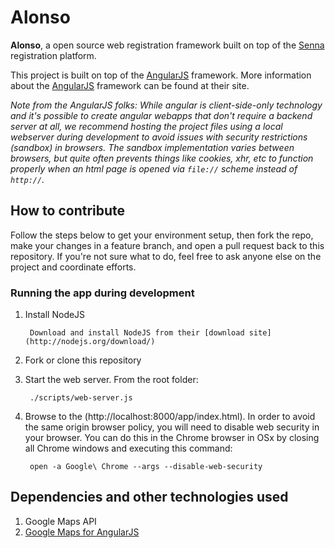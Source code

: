 # Alonso

**Alonso**, a open source web registration framework built on top of the 
[Senna](https://github.com/activenetwork/senna) registration platform.

This project is built on top of the [AngularJS](http://angularjs.org/) framework.  More 
information about the [AngularJS](http://angularjs.org/) framework can be found at their
site.

_Note from the AngularJS folks: While angular is client-side-only technology and it's possible to create angular webapps that
don't require a backend server at all, we recommend hosting the project files using a local
webserver during development to avoid issues with security restrictions (sandbox) in browsers. The
sandbox implementation varies between browsers, but quite often prevents things like cookies, xhr,
etc to function properly when an html page is opened via `file://` scheme instead of `http://`._


## How to contribute

Follow the steps below to get your environment setup, then fork the repo, make your changes 
in a feature branch, and open a pull request back to this repository. If you're not sure what 
to do, feel free to ask anyone else on the project and coordinate efforts.

### Running the app during development

1. Install NodeJS

		Download and install NodeJS from their [download site](http://nodejs.org/download/)
		
2. Fork or clone this repository

3. Start the web server.  From the root folder:

		./scripts/web-server.js

4. Browse to the (http://localhost:8000/app/index.html).  In order to avoid the same origin
browser policy, you will need to disable web security in your browser.  You can do this in 
the Chrome browser in OSx by closing all Chrome windows and executing this command:

		open -a Google\ Chrome --args --disable-web-security
		
## Dependencies and other technologies used

1. Google Maps API
2. [Google Maps for AngularJS](http://nlaplante.github.io/angular-google-maps/)
